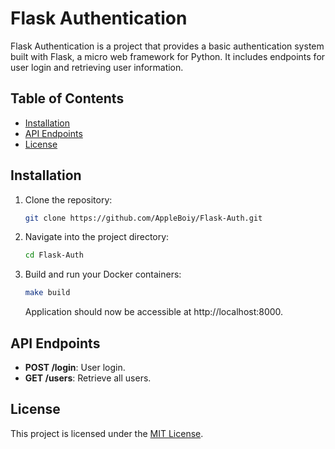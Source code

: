 # Flask Authentication

Flask Authentication is a project that provides a basic authentication system built with Flask, a micro web framework for Python. It includes endpoints for user login and retrieving user information.


## Table of Contents

- [Installation](#installation)
- [API Endpoints](#api-endpoints)
- [License](#license)

## Installation

1. Clone the repository:

   ```bash
   git clone https://github.com/AppleBoiy/Flask-Auth.git
   ```

2. Navigate into the project directory:

   ```bash
   cd Flask-Auth
   ```

3. Build and run your Docker containers:

   ```bash
   make build
   ```
   
   Application should now be accessible at http://localhost:8000.

## API Endpoints

- **POST /login**: User login.
- **GET /users**: Retrieve all users.

## License

This project is licensed under the [MIT License](LICENSE).
